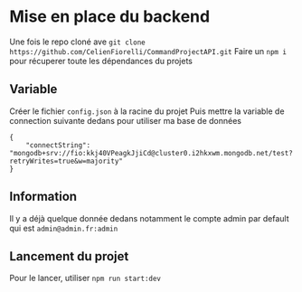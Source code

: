 # Mise en place du backend

Une fois le repo cloné ave `git clone https://github.com/CelienFiorelli/CommandProjectAPI.git`
Faire un `npm i` pour récuperer toute les dépendances du projets

## Variable

Créer le fichier `config.json` à la racine du projet
Puis mettre la variable de connection suivante dedans pour utiliser ma base de données
```
{
    "connectString": "mongodb+srv://fio:kkj40VPeagkJjiCd@cluster0.i2hkxwm.mongodb.net/test?retryWrites=true&w=majority"             
}
```

##  Information

Il y a déjà quelque donnée dedans notamment le compte admin par default qui est `admin@admin.fr:admin`

## Lancement du projet

Pour le lancer, utiliser `npm run start:dev`

